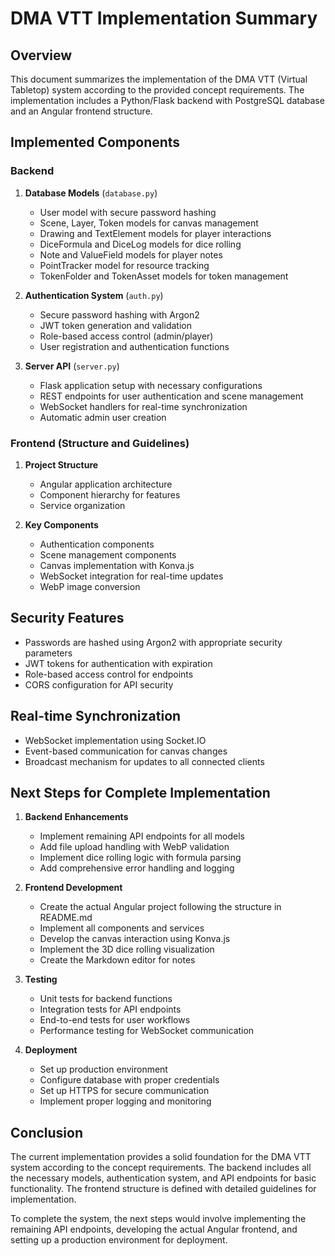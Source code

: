 # DMA VTT Implementation Summary

## Overview

This document summarizes the implementation of the DMA VTT (Virtual Tabletop) system according to the provided concept requirements. The implementation includes a Python/Flask backend with PostgreSQL database and an Angular frontend structure.

## Implemented Components

### Backend

1. **Database Models** (`database.py`)
   - User model with secure password hashing
   - Scene, Layer, Token models for canvas management
   - Drawing and TextElement models for player interactions
   - DiceFormula and DiceLog models for dice rolling
   - Note and ValueField models for player notes
   - PointTracker model for resource tracking
   - TokenFolder and TokenAsset models for token management

2. **Authentication System** (`auth.py`)
   - Secure password hashing with Argon2
   - JWT token generation and validation
   - Role-based access control (admin/player)
   - User registration and authentication functions

3. **Server API** (`server.py`)
   - Flask application setup with necessary configurations
   - REST endpoints for user authentication and scene management
   - WebSocket handlers for real-time synchronization
   - Automatic admin user creation

### Frontend (Structure and Guidelines)

1. **Project Structure**
   - Angular application architecture
   - Component hierarchy for features
   - Service organization

2. **Key Components**
   - Authentication components
   - Scene management components
   - Canvas implementation with Konva.js
   - WebSocket integration for real-time updates
   - WebP image conversion

## Security Features

- Passwords are hashed using Argon2 with appropriate security parameters
- JWT tokens for authentication with expiration
- Role-based access control for endpoints
- CORS configuration for API security

## Real-time Synchronization

- WebSocket implementation using Socket.IO
- Event-based communication for canvas changes
- Broadcast mechanism for updates to all connected clients

## Next Steps for Complete Implementation

1. **Backend Enhancements**
   - Implement remaining API endpoints for all models
   - Add file upload handling with WebP validation
   - Implement dice rolling logic with formula parsing
   - Add comprehensive error handling and logging

2. **Frontend Development**
   - Create the actual Angular project following the structure in README.md
   - Implement all components and services
   - Develop the canvas interaction using Konva.js
   - Implement the 3D dice rolling visualization
   - Create the Markdown editor for notes

3. **Testing**
   - Unit tests for backend functions
   - Integration tests for API endpoints
   - End-to-end tests for user workflows
   - Performance testing for WebSocket communication

4. **Deployment**
   - Set up production environment
   - Configure database with proper credentials
   - Set up HTTPS for secure communication
   - Implement proper logging and monitoring

## Conclusion

The current implementation provides a solid foundation for the DMA VTT system according to the concept requirements. The backend includes all the necessary models, authentication system, and API endpoints for basic functionality. The frontend structure is defined with detailed guidelines for implementation.

To complete the system, the next steps would involve implementing the remaining API endpoints, developing the actual Angular frontend, and setting up a production environment for deployment.